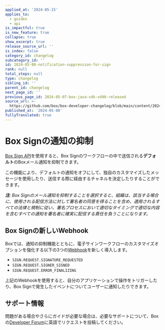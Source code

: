 ```yaml
---
applied_at: '2024-05-15'
applies_to:
  - guides
  - api
is_impactful: true
is_new_feature: true
collapse: true
show_excerpt: true
release_source_url: ''
is_index: false
category_id: changelog
subcategory_id: ''
id: 2024-05-08-notification-suppression-for-sign
rank: null
total_steps: null
type: changelog
sibling_id: ''
parent_id: changelog
next_page_id: ''
previous_page_id: 2024-05-07-box-java-sdk-v490-released
source_url: >-
  https://github.com/box/box-developer-changelog/blob/main/content/2024/05-08-notification-suppression-for-sign.md
published_at: '2024-05-08'
fullyTranslated: true
---
```

# Box Signの通知の抑制

[Box Sign API][1]を使用すると、Box Signのワークフローの中で送信される**デフォルト**のBoxメール通知を抑制できます。​​

<!-- more -->

この機能により、デフォルトの通知をオフにして、独自のカスタマイズしたメッセージを使用したり、送信する際に経由するチャネルを決定したりすることができます。

_**注**: Box Signのメール通知を抑制することを選択すると、組織は、該当する場合に、使用される配信方法に対して署名者の同意を得ることを含め、適用されるすべての法律と規制に従い、署名プロセスにおいて適切なタイミングで適切な内容を含むすべての通知を署名者に確実に配信する責任を負うことになります。_

## Box Signの新しいWebhook

Boxでは、通知の抑制機能とともに、電子サインワークフローのカスタマイズオプションを強化する以下の3つの[Webhook][2]を新しく導入します。

* `SIGN.REQUEST.SIGNATURE_REQUESTED`
* `SIGN.REQUEST.SIGNER_SIGNED`
* `SIGN.REQUEST.ERROR_FINALIZING`

上記のWebhookを使用すると、自分のアプリケーションで操作をトリガーしたり、Box Signで発生したイベントについてユーザーに通知したりできます。​​

## サポート情報

問題がある場合やさらにガイドが必要な場合は、必要なサポートについて、Boxの[Developer Forum][3]に英語でリクエストを投稿してください。

[1]: e://post-sign-requests

[2]: https://developer.box.com/sign/webhooks/

[3]: https://forum.box.com/
